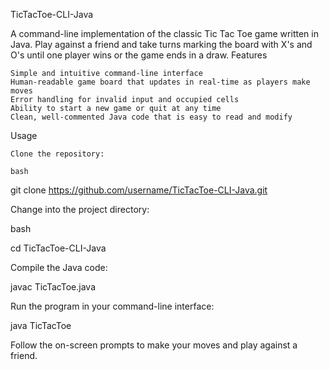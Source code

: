 TicTacToe-CLI-Java

A command-line implementation of the classic Tic Tac Toe game written in Java. Play against a friend and take turns marking the board with X's and O's until one player wins or the game ends in a draw.
Features

    Simple and intuitive command-line interface
    Human-readable game board that updates in real-time as players make moves
    Error handling for invalid input and occupied cells
    Ability to start a new game or quit at any time
    Clean, well-commented Java code that is easy to read and modify

Usage

    Clone the repository:

    bash

git clone https://github.com/username/TicTacToe-CLI-Java.git

Change into the project directory:

bash

cd TicTacToe-CLI-Java

Compile the Java code:

javac TicTacToe.java

Run the program in your command-line interface:

java TicTacToe

Follow the on-screen prompts to make your moves and play against a friend.
